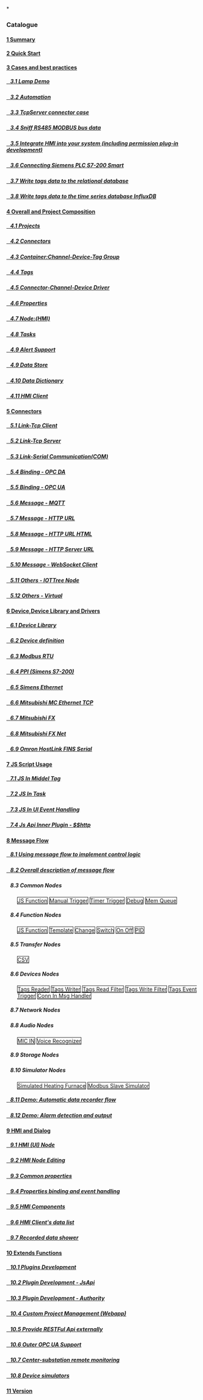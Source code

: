 
*<script src="/_js/jquery-1.12.0.min.js"></script><script src="/_js/bootstrap/js/bootstrap.min.js"></script><script type="text/javascript" src="/_js/ajax.js"></script><script src="/_js/layui/layui.all.js"></script><script src="/_js/dlg_layer.js?v="></script>

<link rel="stylesheet" type="text/css" href="/_js/layui/css/layui.css" /><link  href="/_js/bootstrap/css/bootstrap.min.css" rel="stylesheet" type="text/css" ><link  href="/_js/font4.7.0/css/font-awesome.css"  rel="stylesheet" type="text/css" ><link href="./inc/common.css" rel="stylesheet" type="text/css"><link href="./inc/index.css" rel="stylesheet" type="text/css">


### Catalogue

#### <a href="README.md">1 Summary</a>
#### <a href="doc/quick_start.md">2 Quick Start</a>

#### <a href="doc/case/index.md" doc_path="doc/case/index.md" >3 Cases and best practices</a>
##### <a href="doc/case/example_lamp_demo.md" target="main">&nbsp;&nbsp;&nbsp;3.1 Lamp Demo</a>
##### <a href="doc/case/case_auto.md" target="main">&nbsp;&nbsp;&nbsp;3.2 Automation</a>
##### <a href="doc/case/example_tcpserver_conn.md" target="main">&nbsp;&nbsp;&nbsp;3.3 TcpServer connector case</a>
##### <a href="doc/case/case_rs485_sniffer.md" target="main">&nbsp;&nbsp;&nbsp;3.4 Sniff RS485 MODBUS bus data</a>
##### <a href="doc/case/case_ref_hmi_auth.md" target="main">&nbsp;&nbsp;&nbsp;3.5 Integrate HMI into your system (including permission plug-in development)</a>
##### <a href="doc/case/case_s7200_smart.md" target="main">&nbsp;&nbsp;&nbsp;3.6 Connecting Siemens PLC S7-200 Smart</a>
##### <a href="doc/case/case_w_tag_to_rdb.md" target="main">&nbsp;&nbsp;&nbsp;3.7 Write tags data to the relational database</a>
##### <a href="doc/case/case_w_tag_to_influxdb.md" target="main">&nbsp;&nbsp;&nbsp;3.8 Write tags data to the time series database InfluxDB</a>


#### <a href="doc/main/index.md" >4 Overall and Project Composition</a>
##### <a href="doc/main/prjs.md" target="main">&nbsp;&nbsp;&nbsp;4.1 Projects</a>
##### <a href="doc/main/conn.md" target="main">&nbsp;&nbsp;&nbsp;4.2 Connectors</a>
##### <a href="doc/main/ch_dev_tagg.md" target="main">&nbsp;&nbsp;&nbsp;4.3 Container:Channel-Device-Tag Group</a>
##### <a href="doc/main/tags.md" target="main">&nbsp;&nbsp;&nbsp;4.4 Tags</a>
##### <a href="doc/main/ch_conn_drv.md" target="main">&nbsp;&nbsp;&nbsp;4.5 Connector-Channel-Device Driver</a>
##### <a href="doc/main/properties.md" target="main">&nbsp;&nbsp;&nbsp;4.6 Properties</a>
##### <a href="doc/main/hmi.md" target="main">&nbsp;&nbsp;&nbsp;4.7 Node:(HMI)</a>
##### <a href="doc/main/task.md" target="main">&nbsp;&nbsp;&nbsp;4.8 Tasks</a>
##### <a href="doc/main/alert.md" target="main">&nbsp;&nbsp;&nbsp;4.9 Alert Support</a>
##### <a href="doc/store/index.md" target="main">&nbsp;&nbsp;&nbsp;4.9 Data Store</a>
##### <a href="doc/main/dict.md" target="main">&nbsp;&nbsp;&nbsp;4.10 Data Dictionary</a>
##### <a href="doc/main/hmi_client.md" target="main">&nbsp;&nbsp;&nbsp;4.11 HMI Client</a>


#### <a href="doc/conn/index.md" >5 Connectors</a>
##### <a href="doc/conn/link_tcpclient.md" target="main">&nbsp;&nbsp;&nbsp;5.1 Link-Tcp Client</a>
##### <a href="doc/conn/link_tcpserver.md" target="main">&nbsp;&nbsp;&nbsp;5.2 Link-Tcp Server</a>
##### <a href="doc/conn/link_com.md" target="main">&nbsp;&nbsp;&nbsp;5.3 Link-Serial Communication(COM)</a>
##### <a href="doc/conn/bind_opcda.md" target="main">&nbsp;&nbsp;&nbsp;5.4 Binding - OPC DA</a>
##### <a href="doc/conn/bind_opcua.md" target="main">&nbsp;&nbsp;&nbsp;5.5 Binding - OPC UA</a>
##### <a href="doc/conn/msg_mqtt.md" target="main">&nbsp;&nbsp;&nbsp;5.6 Message - MQTT</a>
##### <a href="doc/conn/msg_http_url.md" target="main">&nbsp;&nbsp;&nbsp;5.7 Message - HTTP URL</a>
##### <a href="doc/conn/msg_http_url_html.md" target="main">&nbsp;&nbsp;&nbsp;5.8 Message - HTTP URL HTML</a>
##### <a href="doc/conn/msg_http_server.md" target="main">&nbsp;&nbsp;&nbsp;5.9 Message - HTTP Server URL</a>
##### <a href="doc/conn/msg_websocket.md" target="main">&nbsp;&nbsp;&nbsp;5.10 Message - WebSocket Client</a>
##### <a href="doc/conn/oth_iottree_node.md" target="main">&nbsp;&nbsp;&nbsp;5.11 Others - IOTTree Node</a>
##### <a href="doc/conn/oth_virtual.md" target="main">&nbsp;&nbsp;&nbsp;5.12 Others - Virtual</a>

#### <a href="doc/device/index.md" >6 Device,Device Library and Drivers</a>
##### <a href="doc/device/dev_lib.md" target="main">&nbsp;&nbsp;&nbsp;6.1 Device Library</a>
##### <a href="doc/device/dev_def.md" target="main">&nbsp;&nbsp;&nbsp;6.2 Device definition</a>
##### <a href="doc/device/drv_modbus.md" target="main">&nbsp;&nbsp;&nbsp;6.3 Modbus RTU</a>
##### <a href="doc/device/drv_ppi.md" target="main">&nbsp;&nbsp;&nbsp;6.4 PPI (Simens S7-200)</a>
##### <a href="doc/device/drv_siemens_eth.md" target="main">&nbsp;&nbsp;&nbsp;6.5 Simens Ethernet</a>
##### <a href="doc/device/drv_mc_tcp.md" target="main">&nbsp;&nbsp;&nbsp;6.6 Mitsubishi MC Ethernet TCP</a>
##### <a href="doc/device/drv_fx.md" target="main">&nbsp;&nbsp;&nbsp;6.7 Mitsubishi FX</a>
##### <a href="doc/device/drv_fx_net.md" target="main">&nbsp;&nbsp;&nbsp;6.8 Mitsubishi FX Net</a>
##### <a href="doc/device/drv_omron_hl_fins_serial.md" target="main">&nbsp;&nbsp;&nbsp;6.9 Omron HostLink FINS Serial</a>

#### <a href="doc/js/index.md"> 7 JS Script Usage</a>

##### <a href="doc/js/js_in_midtag.md">&nbsp;&nbsp;&nbsp;7.1 JS In Middel Tag</a>
##### <a href="doc/js/js_in_task.md">&nbsp;&nbsp;&nbsp;7.2 JS In Task</a>
##### <a href="doc/js/js_in_ui_event.md">&nbsp;&nbsp;&nbsp;7.3 JS In UI Event Handling</a>
##### <a href="doc/js/js_inner_plugin_http.md">&nbsp;&nbsp;&nbsp;7.4 Js Api Inner Plugin - \$$http

#### <a href="doc/msgnet/index.md" >8 Message Flow</a>
##### <a href="doc/msgnet/mf_for_ctrl.md" >&nbsp;&nbsp;&nbsp;8.1 Using message flow to implement control logic</a>

##### <a href="doc/msgnet/msgnet_overall.md" >&nbsp;&nbsp;&nbsp;8.2 Overall description of message flow</a>

##### &nbsp;&nbsp;&nbsp;8.3 Common Nodes
<p style="margin-left:2em;">
    <a href="doc/msgnet/n__func.js_func.md" style="border:1px solid;">JS Function</a>
    <a href="doc/msgnet/n__com.manual.md" style="border:1px solid;">Manual Trigger</a>
    <a href="doc/msgnet/n__com.timer.md" style="border:1px solid;">Timer Trigger</a>
    <a href="doc/msgnet/n__com.debug.md" style="border:1px solid;">Debug</a>
    <a href="doc/msgnet/n__com.mem_que.md" style="border:1px solid;">Mem Queue</a>
</p>

##### &nbsp;&nbsp;&nbsp;8.4 Function Nodes
<p style="margin-left:2em;">
    <a href="doc/msgnet/n__func.js_func.md" style="border:1px solid;">JS Function</a>
    <a href="doc/msgnet/n__func.template.md" style="border:1px solid;">Template</a>
    <a href="doc/msgnet/n__func.change.md" style="border:1px solid;">Change</a>
    <a href="doc/msgnet/n__func.switch.md" style="border:1px solid;">Switch</a>
    <a href="doc/msgnet/n__func.onoff.md" style="border:1px solid;">On Off</a>
    <a href="doc/msgnet/m__func.pid.md" style="border:1px solid;">PID</a>
</p>

##### &nbsp;&nbsp;&nbsp;8.5 Transfer Nodes
<p style="margin-left:2em;">
    <a href="doc/msgnet/n__trans.csv.md" style="border:1px solid;">CSV</a>
</p>

##### &nbsp;&nbsp;&nbsp;8.6 Devices Nodes
<p style="margin-left:2em;">
    <a href="doc/msgnet/n__dev.tag_reader.md" style="border:1px solid;">Tags Reader</a>
    <a href="doc/msgnet/n__dev.tag_writer.md" style="border:1px solid;">Tags Writer</a>
    <a href="doc/msgnet/n__dev.tag_filter.md" style="border:1px solid;">Tags Read Filter</a>
    <a href="doc/msgnet/n__dev.tag_filter_w.md" style="border:1px solid;">Tags Write Filter</a>
    <a href="doc/msgnet/n__dev.tag_evt_trigger.md" style="border:1px solid;">Tags Event Trigger</a>
    <a href="doc/msgnet/m__dev.conn_in_msg.md" style="border:1px solid;">Conn In Msg Handler</a>
</p>

##### &nbsp;&nbsp;&nbsp;8.7 Network Nodes
<p style="margin-left:2em;">
    
</p>

##### &nbsp;&nbsp;&nbsp;8.8 Audio Nodes
<p style="margin-left:2em;">
    <a href="doc/msgnet/n__vo.mic_in.md" style="border:1px solid;">MIC IN</a>
    <a href="doc/msgnet/n__vo.vo_reco.md" style="border:1px solid;">Voice Recognizer</a>
</p>

##### &nbsp;&nbsp;&nbsp;8.9 Storage Nodes
<p style="margin-left:2em;">
    
</p>

##### &nbsp;&nbsp;&nbsp;8.10 Simulator Nodes
<p style="margin-left:2em;">
    <a href="doc/msgnet/n__sim.heating_furn_sim.md" style="border:1px solid;">Simulated Heating Furnace</a>
    <a href="doc/msgnet/m__sim.modbus_slave_bus.md" style="border:1px solid;">Modbus Slave Simulator</a>
</p>

##### <a href="doc/msgnet/demo_auto_rec.md" >&nbsp;&nbsp;&nbsp;8.11 Demo: Automatic data recorder flow</a>
##### <a href="doc/msgnet/demo_alert.md" >&nbsp;&nbsp;&nbsp;8.12 Demo: Alarm detection and output</a>

#### <a href="doc/hmi/index.md" >9 HMI and Dialog</a>
##### <a href="doc/hmi/hmi_node.md" target="main">&nbsp;&nbsp;&nbsp;9.1 HMI (UI) Node
##### <a href="doc/hmi/hmi_edit.md" target="main">&nbsp;&nbsp;&nbsp;9.2 HMI Node Editing
##### <a href="doc/hmi/hmi_props.md" target="main">&nbsp;&nbsp;&nbsp;9.3 Common properties
##### <a href="doc/hmi/hmi_bind_evt.md" target="main">&nbsp;&nbsp;&nbsp;9.4 Properties binding and event handling
##### <a href="doc/hmi/hmi_comp.md" target="main">&nbsp;&nbsp;&nbsp;9.5 HMI Components</a>
##### <a href="doc/hmi/hmi_data_show.md" target="main">&nbsp;&nbsp;&nbsp;9.6 HMI Client's data list</a>
##### <a href="doc/hmi/hmi_s4tss_rec.md" target="main">&nbsp;&nbsp;&nbsp;9.7 Recorded data shower</a>



#### <a href="doc/advanced/index.md" >10 Extends Functions</a>
##### <a href="doc/advanced/adv_plugin.md" >&nbsp;&nbsp;&nbsp;10.1 Plugins Development</a>
##### <a href="doc/advanced/adv_plugin_jsapi.md" target="main">&nbsp;&nbsp;&nbsp;10.2 Plugin Development - JsApi</a>
##### <a href="doc/advanced/adv_plugin_auth.md" target="main">&nbsp;&nbsp;&nbsp;10.3 Plugin Development - Authority</a>
##### <a href="doc/advanced/adv_self_app.md" target="main">&nbsp;&nbsp;&nbsp;10.4 Custom Project Management (Webapp)</a>
##### <a href="doc/advanced/adv_restful_out.md" target="main">&nbsp;&nbsp;&nbsp;10.5 Provide RESTFul Api externally</a>
##### <a href="doc/advanced/adv_opc_ua_out.md" target="main">&nbsp;&nbsp;&nbsp;10.6 Outer OPC UA Support</a>
##### <a href="doc/advanced/main_sub_station.md" target="main">&nbsp;&nbsp;&nbsp;10.7 Center-substation remote monitoring</a>
##### <a href="doc/advanced/adv_dev_simulator.md" target="main">&nbsp;&nbsp;&nbsp;10.8 Device simulators</a>


#### <a href="doc/version.md" >11 Version</a>

<!--
#### <a href="doc/store/index.md" >8 Data storage, processing, and presentation</a>
##### <a href="doc/store/store.md" >&nbsp;&nbsp;&nbsp;8.1 Simple storage and output of Tag data</a>
##### <a href="doc/store/inner_tssdb.md" target="main">&nbsp;&nbsp;&nbsp;8.2 Internal timing segment recorder (TSSDB)</a>
##### <a href="doc/store/inner_recpro.md" target="main">&nbsp;&nbsp;&nbsp;8.3 Secondary processing of recorded data</a>
-->

<script>
<!--


var lang="en";

$("a").css("cursor","pointer") ;
$("a").each(function(){
    var docp = $(this).attr("href") ;
    $(this).removeAttr("href");
    $(this).attr("doc_path",lang+"/"+docp);
    if(docp)
    {
        $(this).click(function(){
            parent.nav_to($(this).attr("doc_path"));
        });
    }
});
-->
</script>
